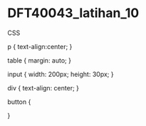 # DFT40043_latihan_10
 CSS



 p {
     text-align:center;
 }

 table {
     margin: auto;
 }

input {
    width: 200px;
    height: 30px;
}

div {
    text-align: center;
}

button {
    
}